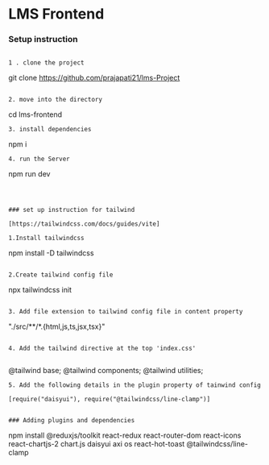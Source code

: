 # LMS Frontend

### Setup instruction 

 
```

1 . clone the project
```
git clone https://github.com/prajapati21/lms-Project
```

2. move into the directory
```
cd lms-frontend 

```
3. install dependencies

```
npm i
```
4. run the Server

```
npm run dev
```



### set up instruction for tailwind

[https://tailwindcss.com/docs/guides/vite]

1.Install tailwindcss

```
npm install -D tailwindcss
```

2.Create tailwind config file 
```
npx tailwindcss init 
```

3. Add file extension to tailwind config file in content property 

```
   "./src/**/*.{html,js,ts,jsx,tsx}"
```

4. Add the tailwind directive at the top 'index.css'


```
@tailwind base;
@tailwind components;
@tailwind utilities;
```
5. Add the following details in the plugin property of tainwind config

```
    [require("daisyui"), require("@tailwindcss/line-clamp")]
```

### Adding plugins and dependencies 

```
npm install @reduxjs/toolkit react-redux react-router-dom react-icons react-chartjs-2 chart.js daisyui axi
os react-hot-toast @tailwindcss/line-clamp
```